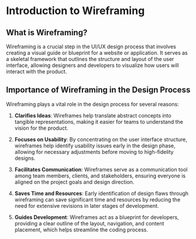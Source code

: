 # Introduction to Wireframing

## What is Wireframing?

Wireframing is a crucial step in the UI/UX design process that involves creating a visual guide or blueprint for a website or application. It serves as a skeletal framework that outlines the structure and layout of the user interface, allowing designers and developers to visualize how users will interact with the product.

## Importance of Wireframing in the Design Process

Wireframing plays a vital role in the design process for several reasons:

1. **Clarifies Ideas**: Wireframes help translate abstract concepts into tangible representations, making it easier for teams to understand the vision for the product.

2. **Focuses on Usability**: By concentrating on the user interface structure, wireframes help identify usability issues early in the design phase, allowing for necessary adjustments before moving to high-fidelity designs.

3. **Facilitates Communication**: Wireframes serve as a communication tool among team members, clients, and stakeholders, ensuring everyone is aligned on the project goals and design direction.

4. **Saves Time and Resources**: Early identification of design flaws through wireframing can save significant time and resources by reducing the need for extensive revisions in later stages of development.

5. **Guides Development**: Wireframes act as a blueprint for developers, providing a clear outline of the layout, navigation, and content placement, which helps streamline the coding process.


